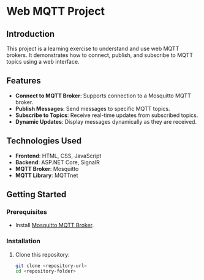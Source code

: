 # Web MQTT Project

## Introduction
This project is a learning exercise to understand and use web MQTT brokers. It demonstrates how to connect, publish, and subscribe to MQTT topics using a web interface.

## Features
- **Connect to MQTT Broker**: Supports connection to a Mosquitto MQTT broker.
- **Publish Messages**: Send messages to specific MQTT topics.
- **Subscribe to Topics**: Receive real-time updates from subscribed topics.
- **Dynamic Updates**: Display messages dynamically as they are received.

## Technologies Used
- **Frontend**: HTML, CSS, JavaScript
- **Backend**: ASP.NET Core, SignalR
- **MQTT Broker**: Mosquitto
- **MQTT Library**: MQTTnet

## Getting Started

### Prerequisites
- Install [Mosquitto MQTT Broker](https://mosquitto.org/download/).

### Installation
1. Clone this repository:
   ```bash
   git clone <repository-url>
   cd <repository-folder>
